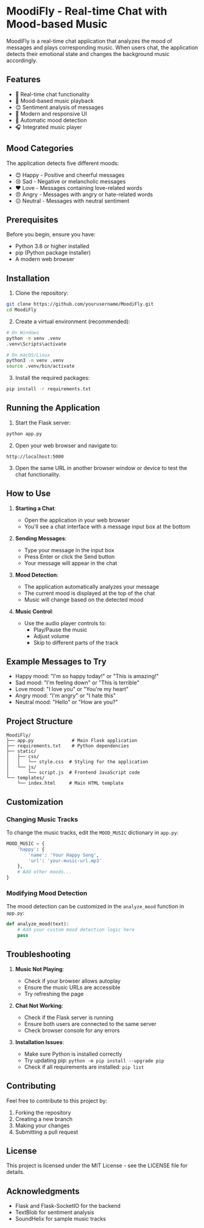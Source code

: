 # MoodiFly - Real-time Chat with Mood-based Music

MoodiFly is a real-time chat application that analyzes the mood of messages and plays corresponding music. When users chat, the application detects their emotional state and changes the background music accordingly.

## Features

- 💬 Real-time chat functionality
- 🎵 Mood-based music playback
- 😊 Sentiment analysis of messages
- 🎨 Modern and responsive UI
- 🔄 Automatic mood detection
- 🎧 Integrated music player

## Mood Categories

The application detects five different moods:
- 😊 Happy - Positive and cheerful messages
- 😢 Sad - Negative or melancholic messages
- ❤️ Love - Messages containing love-related words
- 😠 Angry - Messages with angry or hate-related words
- 😐 Neutral - Messages with neutral sentiment

## Prerequisites

Before you begin, ensure you have:
- Python 3.8 or higher installed
- pip (Python package installer)
- A modern web browser

## Installation

1. Clone the repository:
```bash
git clone https://github.com/yourusername/MoodiFly.git
cd MoodiFly
```

2. Create a virtual environment (recommended):
```bash
# On Windows
python -m venv .venv
.venv\Scripts\activate

# On macOS/Linux
python3 -m venv .venv
source .venv/bin/activate
```

3. Install the required packages:
```bash
pip install -r requirements.txt
```

## Running the Application

1. Start the Flask server:
```bash
python app.py
```

2. Open your web browser and navigate to:
```
http://localhost:5000
```

3. Open the same URL in another browser window or device to test the chat functionality.

## How to Use

1. **Starting a Chat**:
   - Open the application in your web browser
   - You'll see a chat interface with a message input box at the bottom

2. **Sending Messages**:
   - Type your message in the input box
   - Press Enter or click the Send button
   - Your message will appear in the chat

3. **Mood Detection**:
   - The application automatically analyzes your message
   - The current mood is displayed at the top of the chat
   - Music will change based on the detected mood

4. **Music Control**:
   - Use the audio player controls to:
     - Play/Pause the music
     - Adjust volume
     - Skip to different parts of the track

## Example Messages to Try

- Happy mood: "I'm so happy today!" or "This is amazing!"
- Sad mood: "I'm feeling down" or "This is terrible"
- Love mood: "I love you" or "You're my heart"
- Angry mood: "I'm angry" or "I hate this"
- Neutral mood: "Hello" or "How are you?"

## Project Structure

```
MoodiFly/
├── app.py              # Main Flask application
├── requirements.txt    # Python dependencies
├── static/
│   ├── css/
│   │   └── style.css  # Styling for the application
│   └── js/
│       └── script.js  # Frontend JavaScript code
└── templates/
    └── index.html     # Main HTML template
```

## Customization

### Changing Music Tracks

To change the music tracks, edit the `MOOD_MUSIC` dictionary in `app.py`:

```python
MOOD_MUSIC = {
    'happy': {
        'name': 'Your Happy Song',
        'url': 'your-music-url.mp3'
    },
    # Add other moods...
}
```

### Modifying Mood Detection

The mood detection can be customized in the `analyze_mood` function in `app.py`:

```python
def analyze_mood(text):
    # Add your custom mood detection logic here
    pass
```

## Troubleshooting

1. **Music Not Playing**:
   - Check if your browser allows autoplay
   - Ensure the music URLs are accessible
   - Try refreshing the page

2. **Chat Not Working**:
   - Check if the Flask server is running
   - Ensure both users are connected to the same server
   - Check browser console for any errors

3. **Installation Issues**:
   - Make sure Python is installed correctly
   - Try updating pip: `python -m pip install --upgrade pip`
   - Check if all requirements are installed: `pip list`

## Contributing

Feel free to contribute to this project by:
1. Forking the repository
2. Creating a new branch
3. Making your changes
4. Submitting a pull request

## License

This project is licensed under the MIT License - see the LICENSE file for details.

## Acknowledgments

- Flask and Flask-SocketIO for the backend
- TextBlob for sentiment analysis
- SoundHelix for sample music tracks 

